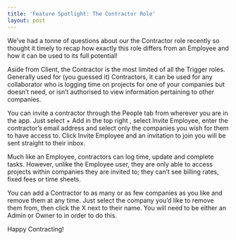 ```yaml
---
title: 'Feature Spotlight: The Contractor Role'
layout: post
---
```


We’ve had a tonne of questions about our the Contractor role recently so thought it timely to recap how exactly this role differs from an Employee and how it can be used to its full potential!

Aside from Client, the Contractor is the most limited of all the Trigger roles. Generally used for (you guessed it) Contractors, it can be used for any collaborator who is logging time on projects for one of your companies but doesn’t need, or isn’t authorised to view information pertaining to other companies.

You can invite a contractor through the People tab from wherever you are in the app. Just select + Add in the top right , select Invite Employee, enter the contractor’s email address and select only the companies you wish for them to have access to. Click Invite Employee and an invitation to join you will be sent straight to their inbox.

Much like an Employee, contractors can log time, update and complete tasks. However, unlike the Employee user, they are only able to access projects within companies they are invited to; they can’t see billing rates, fixed fees or time sheets.

You can add a Contractor to as many or as few companies as you like and remove them at any time. Just select the company you’d like to remove them from, then click the X next to their name. You will need to be either an Admin or Owner to in order to do this.

Happy Contracting!
